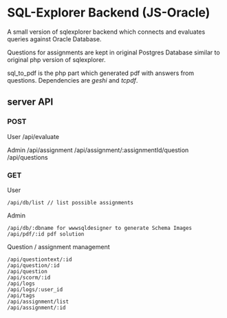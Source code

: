 # SQL-Explorer Backend (JS-Oracle)

A small version of sqlexplorer backend which connects and evaluates queries against Oracle Database.

Questions for assignments are kept in original Postgres Database similar to original php version of sqlexplorer.

sql_to_pdf is the php part which generated pdf with answers from questions. Dependencies are *geshi* and *tcpdf*.


## server API

### POST
User
/api/evaluate 

Admin
/api/assignment
/api/assignment/:assignmentId/question
/api/questions

### GET

User

```
/api/db/list // list possible assignments
```

Admin
```
/api/db/:dbname for wwwsqldesigner to generate Schema Images
/api/pdf/:id pdf solution
```

Question / assignment  management
```
/api/questiontext/:id
/api/question/:id
/api/question
/api/scorm/:id
/api/logs
/api/logs/:user_id
/api/tags
/api/assignment/list
/api/assignment/:id
```
